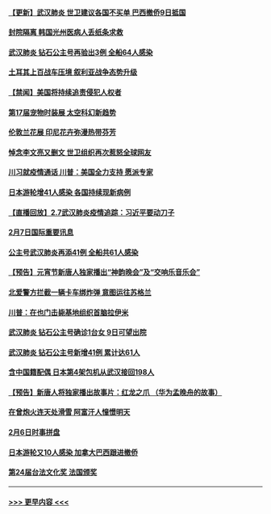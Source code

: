 #### [【更新】武汉肺炎 世卫建议各国不买单 巴西撤侨9日抵国](../pages/prog202/a102770740.md?t=02081102) 
#### [封院隔离 韩国光州医病人丢纸条求救](../pages/prog202/a102772282.md?t=02081102) 
#### [武汉肺炎 钻石公主号再验出3例 全船64人感染](../pages/prog202/a102771726.md?t=02081102) 
#### [土耳其上百战车压境 叙利亚战争态势升级](../pages/prog202/a102772132.md?t=02081102) 
#### [【禁闻】美国将持续追责侵犯人权者](../pages/prog202/a102772042.md?t=02081102) 
#### [第17届宠物时装展 太空科幻新趋势](../pages/prog202/a102772033.md?t=02081102) 
#### [伦敦兰花展 印尼花卉弥漫热带芬芳](../pages/prog202/a102772026.md?t=02081102) 
#### [悼念李文亮又删文 世卫组织再次惹怒全球网友](../pages/prog202/a102771968.md?t=02081102) 
#### [川习就疫情通话 川普：美国全力支持 愿派专家](../pages/prog202/a102771930.md?t=02081102) 
#### [日本游轮增41人感染 各国持续现新病例](../pages/prog202/a102771912.md?t=02081102) 
#### [【直播回放】2.7武汉肺炎疫情追踪：习近平要动刀子](../pages/prog202/a102771649.md?t=02081102) 
#### [2月7日国际重要讯息](../pages/prog202/a102771747.md?t=02081102) 
#### [公主号武汉肺炎再添41例 全船共61人感染](../pages/prog202/a102771703.md?t=02081102) 
#### [【预告】元宵节新唐人独家播出“神韵晚会”及“交响乐音乐会”](../pages/prog202/a102767674.md?t=02081102) 
#### [北爱警方拦截一辆卡车绑炸弹 意图运往苏格兰](../pages/prog202/a102771609.md?t=02081102) 
#### [川普：在也门击毙基地组织首脑拉伊米](../pages/prog202/a102771528.md?t=02081102) 
#### [武汉肺炎 钻石公主号确诊1台女 9日可望出院](../pages/prog202/a102771518.md?t=02081102) 
#### [武汉肺炎 钻石公主号新增41例 累计达61人](../pages/prog202/a102771486.md?t=02081102) 
#### [含中国籍配偶 日本第4架包机从武汉接回198人](../pages/prog202/a102771472.md?t=02081102) 
#### [【预告】新唐人将独家播出故事片：红龙之爪 （华为孟晚舟的故事）](../pages/prog202/a102767728.md?t=02081102) 
#### [在曾炮火连天处滑雪 阿富汗人憧憬明天](../pages/prog202/a102771290.md?t=02081102) 
#### [2月6日时事拼盘](../pages/prog202/a102771225.md?t=02081102) 
#### [日本游轮又10人感染 加拿大巴西跟进撤侨](../pages/prog202/a102771084.md?t=02081102) 
#### [第24届台法文化奖 法国颁奖](../pages/prog202/a102771032.md?t=02081102) 

----
#### [ >>> 更早内容 <<< ](../indexes/prog202-earlier.md)
